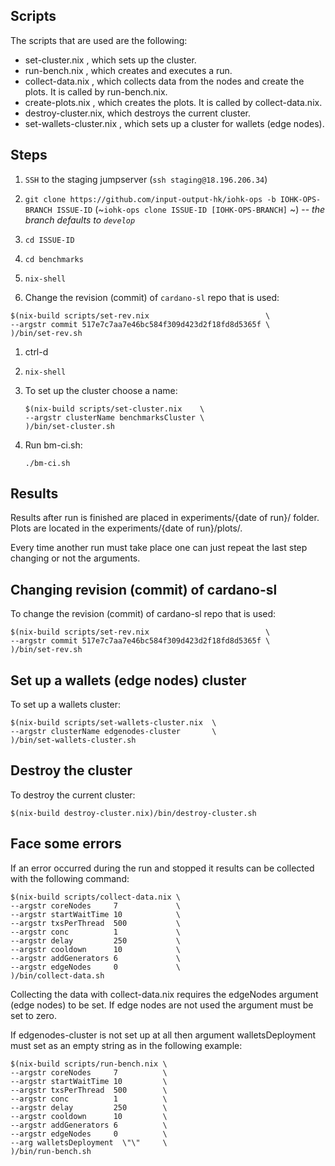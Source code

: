 ## Scripts

The scripts that are used are the following:

  * set-cluster.nix    , which sets up the cluster.
  * run-bench.nix      , which creates and executes a run.
  * collect-data.nix   , which collects data from the nodes
                         and create the plots. It is called
                         by run-bench.nix.
  * create-plots.nix   , which creates the plots. It is
                         called by collect-data.nix.
  * destroy-cluster.nix, which destroys the current cluster.
  * set-wallets-cluster.nix    , which sets up a cluster for wallets (edge nodes).


## Steps

1. `SSH` to the staging jumpserver (`ssh staging@18.196.206.34`)

1. `git clone https://github.com/input-output-hk/iohk-ops -b IOHK-OPS-BRANCH ISSUE-ID` (~`iohk-ops clone ISSUE-ID [IOHK-OPS-BRANCH]` ~) -- _the branch defaults to `develop`_

1. `cd ISSUE-ID`

1. `cd benchmarks`

1. `nix-shell`

1. Change the revision (commit) of `cardano-sl` repo that is used:

  ```
  $(nix-build scripts/set-rev.nix                          \
  --argstr commit 517e7c7aa7e46bc584f309d423d2f18fd8d5365f \
  )/bin/set-rev.sh
  ```

1. ctrl-d

1. `nix-shell`

1. To set up the cluster choose a name:
    ```
    $(nix-build scripts/set-cluster.nix    \
    --argstr clusterName benchmarksCluster \
    )/bin/set-cluster.sh
    ```

1. Run bm-ci.sh:
    ```
    ./bm-ci.sh
    ```


## Results

Results after run is finished are placed in
experiments/{date of run}/ folder. Plots are located in the
experiments/{date of run}/plots/.

Every time another run must take place one can just
repeat the last step changing or not the arguments.


## Changing revision (commit) of cardano-sl

To change the revision (commit) of cardano-sl repo that is used:

  ```
  $(nix-build scripts/set-rev.nix                          \
  --argstr commit 517e7c7aa7e46bc584f309d423d2f18fd8d5365f \
  )/bin/set-rev.sh
  ```


## Set up a wallets (edge nodes) cluster

To set up a wallets cluster:

  ```
  $(nix-build scripts/set-wallets-cluster.nix  \
  --argstr clusterName edgenodes-cluster       \
  )/bin/set-wallets-cluster.sh
  ```


## Destroy the cluster

To destroy the current cluster:

  `$(nix-build destroy-cluster.nix)/bin/destroy-cluster.sh`


## Face some errors

If an error occurred during the run and stopped it results
can be collected with the following command:

  ```
  $(nix-build scripts/collect-data.nix \
  --argstr coreNodes     7             \
  --argstr startWaitTime 10            \
  --argstr txsPerThread  500           \
  --argstr conc          1             \
  --argstr delay         250           \
  --argstr cooldown      10            \
  --argstr addGenerators 6             \
  --argstr edgeNodes     0             \
  )/bin/collect-data.sh
  ```

Collecting the data with collect-data.nix requires the
edgeNodes argument (edge nodes) to be set. If edge nodes
are not used the argument must be set to zero.

If edgenodes-cluster is not set up at all then argument
walletsDeployment must set as an empty string as in the
following example:

  ```
  $(nix-build scripts/run-bench.nix \
  --argstr coreNodes     7          \
  --argstr startWaitTime 10         \
  --argstr txsPerThread  500        \
  --argstr conc          1          \
  --argstr delay         250        \
  --argstr cooldown      10         \
  --argstr addGenerators 6          \
  --argstr edgeNodes     0          \
  --arg walletsDeployment  \"\"     \
  )/bin/run-bench.sh
  ```
